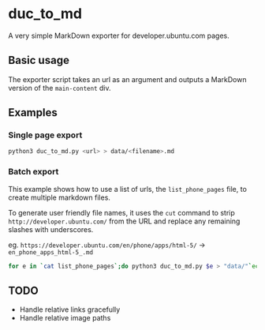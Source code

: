 # duc_to_md

A very simple MarkDown exporter for developer.ubuntu.com pages.

## Basic usage

The exporter script takes an url as an argument and outputs a MarkDown version of the `main-content` div.

## Examples

### Single page export

```bash
python3 duc_to_md.py <url> > data/<filename>.md
```

### Batch export

This example shows how to use a list of urls, the `list_phone_pages` file, to create multiple markdown files.

To generate user friendly file names, it uses the `cut` command to strip `http://developer.ubuntu.com/` from the URL and replace any remaining slashes with underscores.

eg. `https://developer.ubuntu.com/en/phone/apps/html-5/` -> `en_phone_apps_html-5_.md`

```bash
for e in `cat list_phone_pages`;do python3 duc_to_md.py $e > "data/"`echo "$e.md" | cut -d "/" -f 4- --output-delimiter="_" -z`;done
```

## TODO

* Handle relative links gracefully
* Handle relative image paths
